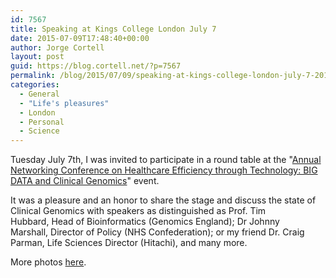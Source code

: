 ```yaml
---
id: 7567
title: Speaking at Kings College London July 7
date: 2015-07-09T17:48:40+00:00
author: Jorge Cortell
layout: post
guid: https://blog.cortell.net/?p=7567
permalink: /blog/2015/07/09/speaking-at-kings-college-london-july-7-2015/
categories:
  - General
  - "Life's pleasures"
  - London
  - Personal
  - Science
---
```

Tuesday July 7th, I was invited to participate in a round table at the "<a href="https://kingsconference.com/healthcare.html" target="_blank">Annual Networking Conference on Healthcare Efficiency through Technology: BIG DATA and Clinical Genomics</a>" event.

It was a pleasure and an honor to share the stage and discuss the state of Clinical Genomics with speakers as distinguished as Prof. Tim Hubbard, Head of Bioinformatics (Genomics England); Dr Johnny Marshall, Director of Policy (NHS Confederation); or my friend Dr. Craig Parman, Life Sciences Director (Hitachi), and many more.

More photos <a href="https://www.facebook.com/kingshealthcare" target="_blank">here</a>.